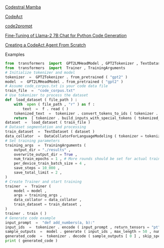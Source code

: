 [Codestral Mamba](https://mer.vin/2024/07/codestral-mamba-code/)

[CodeAct](https://docs.all-hands.dev/modules/usage/agents)

[code2prompt](https://github.com/mufeedvh/code2prompt/)

[Fine-Tuning of Llama-2 7B Chat for Python Code Generation](https://www.marktechpost.com/2025/02/08/fine-tuning-of-llama-2-7b-chat-for-python-code-generation-using-qlora-sfttrainer-and-gradient-checkpointing-on-the-alpaca-14k-dataset/)

[Creating a CodeAct Agent From Scratch](https://docs.llamaindex.ai/en/latest/examples/agent/from_scratch_code_act_agent/)


Examples
```py
from  transformers  import  GPT2LMHeadModel , GPT2Tokenizer , TextDataset , DataCollatorForLanguageModeling   
from  transformers  import  Trainer , TrainingArguments 
# Initialize tokenizer and model
tokenizer  =  GPT2Tokenizer . from_pretrained ( "gpt2" )
model  =  GPT2LMHeadModel . from_pretrained ( "gpt2" )
# Assume code_corpus.txt is your code data file
train_file  =  "code_corpus.txt"
# Use tokenizer to process the dataset
def  load_dataset ( file_path ) :
    with  open ( file_path , "r" ) as f :   
        text  =  f . read ( )
    tokenized_text  =  tokenizer . convert_tokens_to_ids ( tokenizer . tokenize ( text ) )
    return  [ tokenizer . build_inputs_with_special_tokens ( tokenized_text ) ]
dataset  =  load_dataset ( train_file )
# Dataset segmentation and processing
train_dataset  =  TextDataset ( dataset )
data_collator  =  DataCollatorForLanguageModeling ( tokenizer = tokenizer , mlm = False ) 
# Set training parameters
training_args  =  TrainingArguments (
    output_dir = "./results" ,
    overwrite_output_dir = True ,
    num_train_epochs = 1 , # More rounds should be set for actual training  
    per_device_train_batch_size = 4 ,
    save_steps = 10_000 ,
    save_total_limit = 2 ,
)
# Create Trainer and start training
trainer  =  Trainer (
    model = model ,
    args = training_args ,
    data_collator = data_collator ,
    train_dataset = train_dataset ,
)
trainer . train ( )
# Generate code example
input_prompt  =  "def add_numbers(a, b):"
input_ids  =  tokenizer . encode ( input_prompt , return_tensors = "pt" ) 
sample_outputs  =  model . generate ( input_ids , max_length = 50 , num_return_sequences = 1 , do_sample = True )   
generated_code  =  tokenizer . decode ( sample_outputs [ 0 ] , skip_special_tokens = True ) 
print ( generated_code )
```
